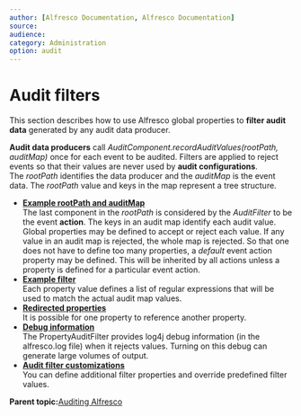```yaml
---
author: [Alfresco Documentation, Alfresco Documentation]
source: 
audience: 
category: Administration
option: audit
---
```


# Audit filters

This section describes how to use Alfresco global properties to **filter audit data** generated by any audit data producer.

**Audit data producers** call *AuditComponent.recordAuditValues\(rootPath, auditMap\)* once for each event to be audited. Filters are applied to reject events so that their values are never used by **audit configurations**. The *rootPath* identifies the data producer and the *auditMap* is the event data. The *rootPath* value and keys in the map represent a tree structure.

-   **[Example rootPath and auditMap](../concepts/audit-40-example-rootpath.md)**  
The last component in the *rootPath* is considered by the *AuditFilter* to be the event **action**. The keys in an audit map identify each audit value. Global properties may be defined to accept or reject each value. If any value in an audit map is rejected, the whole map is rejected. So that one does not have to define too many properties, a *default* event action property may be defined. This will be inherited by all actions unless a property is defined for a particular event action.
-   **[Example filter](../concepts/audit-40-example-filter.md)**  
Each property value defines a list of regular expressions that will be used to match the actual audit map values.
-   **[Redirected properties](../concepts/audit-40-redirected-props.md)**  
It is possible for one property to reference another property.
-   **[Debug information](../concepts/audit-40-debug-info.md)**  
The PropertyAuditFilter provides log4j debug information \(in the alfresco.log file\) when it rejects values. Turning on this debug can generate large volumes of output. 
-   **[Audit filter customizations](../concepts/audit-40-custom.md)**  
You can define additional filter properties and override predefined filter values.

**Parent topic:**[Auditing Alfresco](../concepts/audit-intro.md)

